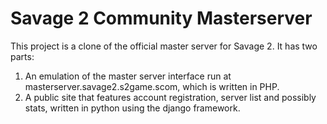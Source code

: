 Savage 2 Community Masterserver
===============================

This project is a clone of the official master server for Savage 2. It has two
parts:

1. An emulation of the master server interface run at
   masterserver.savage2.s2game.scom, which is written in PHP.
2. A public site that features account registration, server list and possibly
   stats, written in python using the django framework.